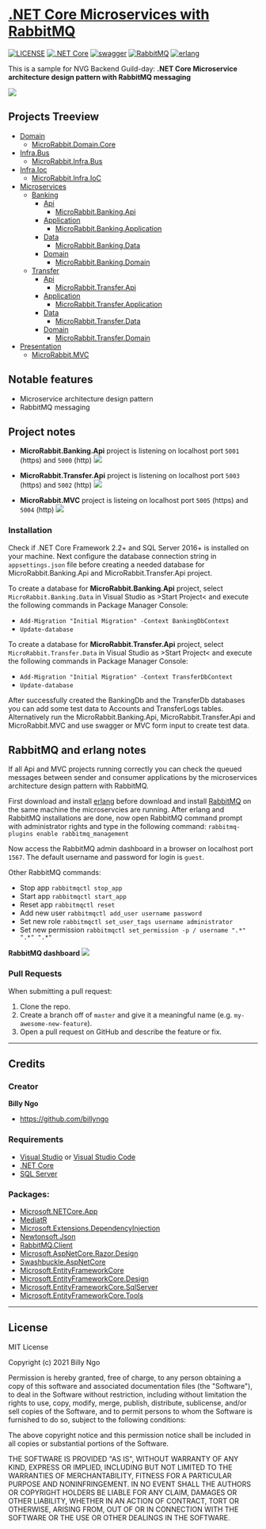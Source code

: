 # [.NET Core Microservices with RabbitMQ](https://github.com/BillyNgo/MicroRabbit)

[![LICENSE](https://img.shields.io/badge/license-MIT-lightgrey.svg)](https://raw.githubusercontent.com/dpedwards/dotnet-core-blockchain-advanced/master/LICENSE)
[![.NET Core](https://img.shields.io/badge/dotnet%20core-%3E%3D%202.2-blue.svg)](https://dotnet.microsoft.com/download)
[![swagger](https://img.shields.io/badge/swagger-lightgreen.svg)](https://rubygems.org/gems/minimal-mistakes-jekyll)
[![RabbitMQ](https://img.shields.io/badge/RabbitMQ-orange.svg)](https://www.rabbitmq.com/download.html)
[![erlang](https://img.shields.io/badge/erlang-purple.svg)](https://www.erlang.org/downloads)

This is a sample for NVG Backend Guild-day: 
**.NET Core Microservice architecture design pattern with RabbitMQ messaging**

![](imgs/.NET_Core_Microservices_(RabbitMQ_EventBus).png)

## Projects Treeview

 * [Domain](https://github.com/BillyNgo/MicroRabbit/tree/master/src/Domain)
   * [MicroRabbit.Domain.Core](https://github.com/BillyNgo/MicroRabbit/tree/master/src/Domain/MicroRabbit.Domain.Core)
 * [Infra.Bus](https://github.com/BillyNgo/MicroRabbit/tree/master/MicroRabbit/Infra.Bus)
   * [MicroRabbit.Infra.Bus](https://github.com/BillyNgo/MicroRabbit/tree/master/src/Infra.Bus/MicroRabbit.Infra.Bus)
 * [Infra.Ioc](https://github.com/BillyNgo/MicroRabbit/tree/master/MicroRabbit/Infra.Ioc)
   * [MicroRabbit.Infra.IoC](https://github.com/BillyNgo/MicroRabbit/tree/master/src/MicroRabbit.Infra.IoC)
 * [Microservices](https://github.com/BillyNgo/MicroRabbit/tree/master/src/MicroServices)
   * [Banking](https://github.com/BillyNgo/MicroRabbit/tree/master/src/MicroServices/Banking)
     * [Api](https://github.com/BillyNgo/MicroRabbit/tree/master/src/MicroServices/Banking/Api)
       * [MicroRabbit.Banking.Api](https://github.com/BillyNgo/MicroRabbit/tree/master/srcsrc/MicroServices/Banking/Api/MicroRabbit.Banking.Api)
     * [Application](https://github.com/BillyNgo/MicroRabbit/tree/master/src/MicroServices/Banking/Application)
       * [MicroRabbit.Banking.Application](https://github.com/BillyNgo/MicroRabbit/tree/master/src/Microservices/Banking/Application/MicroRabbit.Banking.Application)
     * [Data](https://github.com/BillyNgo/MicroRabbit/tree/master/src/MicroServices/Banking/Data)
       * [MicroRabbit.Banking.Data](https://github.com/BillyNgo/MicroRabbit/tree/master/src/MicroServices/Banking/Data/MicroRabbit.Banking.Data)
     * [Domain](https://github.com/BillyNgo/MicroRabbit/tree/master/src/MicroServices/Banking/Domain)
       * [MicroRabbit.Banking.Domain](https://github.com/BillyNgo/MicroRabbit/tree/master/src/MicroServices/Banking/Domain/MicroRabbit.Banking.Domain)
   * [Transfer](https://github.com/BillyNgo/MicroRabbit/tree/master/src/MicroServices/Transfer)
     * [Api](https://github.com/BillyNgo/MicroRabbit/tree/master/src/MicroServices/Transfer/Api)
       * [MicroRabbit.Transfer.Api](https://github.com/BillyNgo/MicroRabbit/tree/master/src/MicroServices/Transfer/Api/MicroRabbit.Transfer.Api)
     * [Application](https://github.com/BillyNgo/MicroRabbit/tree/master/src/MicroServices/Transfer/Application)
       * [MicroRabbit.Transfer.Application](https://github.com/BillyNgo/MicroRabbit/tree/master/src/MicroServices/Transfer/Application/MicroRabbit.Transfer.Application)
     * [Data](https://github.com/BillyNgo/MicroRabbit/tree/master/src/MicroServices/Transfer/Data)
       * [MicroRabbit.Transfer.Data](https://github.com/BillyNgo/MicroRabbit/tree/master/src/MicroServices/Transfer/Data/MicroRabbit.Transfer.Data)
     * [Domain](https://github.com/BillyNgo/MicroRabbit/tree/master/src/MicroServices/Transfer/Domain)
       * [MicroRabbit.Transfer.Domain](https://github.com/BillyNgo/MicroRabbit/tree/master/src/MicroServices/Transfer/Domain/MicroRabbit.Transfer.Domain)
 * [Presentation](https://github.com/BillyNgo/MicroRabbit/tree/master/src/Presentation)
   * [MicroRabbit.MVC](https://github.com/BillyNgo/MicroRabbit/tree/master/src/Presentation/MicroRabbit.MVC)


## Notable features

- Microservice architecture design pattern
- RabbitMQ messaging

## Project notes

- **MicroRabbit.Banking.Api** project is listening on localhost port `5001` (https) and `5000` (http)
![](imgs/Banking_Microservice_Swagger_UI.png)

- **MicroRabbit.Transfer.Api** project is listening on localhost port `5003` (https) and `5002` (http)
![](imgs/Transfer_Microservice_Swagger_UI.png)

- **MicroRabbit.MVC** project is listeing on localhost port `5005` (https) and `5004` (http)
![](imgs/Banking_Microservice_MVC.png)

### Installation

Check if .NET Core Framework 2.2+ and SQL Server 2016+ is installed on your machine. Next configure the database connection string in `appsettings.json` file before creating a needed database for MicroRabbit.Banking.Api and MicroRabbit.Transfer.Api project. 

To create a database for **MicroRabbit.Banking.Api** project, select `MicroRabbit.Banking.Data` in Visual Studio as >Start Project< and execute the following commands in Package Manager Console:
- `Add-Migration "Initial Migration" -Context BankingDbContext`
- `Update-database`

To create a database for **MicroRabbit.Transfer.Api** project, select `MicroRabbit.Transfer.Data` in Visual Studio as >Start Project< and execute the following commands in Package Manager Console:
- `Add-Migration "Initial Migration" -Context TransferDbContext`
- `Update-database`

After successfully created the BankingDb and the TransferDb databases you can add some test data to Accounts and TransferLogs tables. Alternatively run the MicroRabbit.Banking.Api, MicroRabbit.Transfer.Api and MicroRabbit.MVC and use swagger or MVC form input to create test data. 

## RabbitMQ and erlang notes

If all Api and MVC projects running correctly you can check the queued messages between sender and consumer applications by the microservices architecture design pattern with RabbitMQ.

First download and install [erlang](https://www.erlang.org/downloads) before download and install [RabbitMQ](https://www.rabbitmq.com/download.html) on the same machine the microservcies are running. After erlang and RabbitMQ installations are done, now open RabbitMQ command prompt with administrator rights and type in the following command:
`rabbitmq-plugins enable rabbitmq_management`

Now access the RabbitMQ admin dashboard in a browser on localhost port `1567`. The default username and password for login is `guest`.

Other RabbitMQ commands:
- Stop app `rabbitmqctl stop_app` 
- Start app `rabbitmqctl start_app`
- Reset app  `rabbitmqctl reset`
- Add new user `rabbitmqctl add_user username password`
- Set new role `rabbitmqctl set_user_tags username administrator`
- Set new permission `rabbitmqctl set_permission -p / username ".*" ".*" ".*"`

**RabbitMQ dashboard**
![](imgs/Overview_RabbitMQ%20Management.png)

### Pull Requests

When submitting a pull request:

1. Clone the repo.
2. Create a branch off of `master` and give it a meaningful name (e.g. `my-awesome-new-feature`).
3. Open a pull request on GitHub and describe the feature or fix.

---

## Credits

### Creator

**Billy Ngo**

- <https://github.com/billyngo>

### Requirements

- [Visual Studio](https://visualstudio.microsoft.com/de/vs/) or [Visual Studio Code](https://code.visualstudio.com/)
- [.NET Core](https://dotnet.microsoft.com/download)
- [SQL Server](https://www.microsoft.com/de-de/sql-server/sql-server-downloads)

### Packages:

- [Microsoft.NETCore.App](https://dotnet.microsoft.com/)
- [MediatR](https://github.com/jbogard/MediatR)
- [Microsoft.Extensions.DependencyInjection](https://dotnet.microsoft.com/apps/aspnet)
- [Newtonsoft.Json](https://www.newtonsoft.com/json)
- [RabbitMQ.Client](https://www.rabbitmq.com/dotnet.html)
- [Microsoft.AspNetCore.Razor.Design](https://dotnet.microsoft.com/apps/aspnet)
- [Swashbuckle.AspNetCore](https://github.com/domaindrivendev/Swashbuckle.AspNetCore)
- [Microsoft.EntityFrameworkCore](https://docs.microsoft.com/de-de/ef/core/)
- [Microsoft.EntityFrameworkCore.Design](https://docs.microsoft.com/de-de/ef/core/)
- [Microsoft.EntityFrameworkCore.SqlServer](https://docs.microsoft.com/de-de/ef/core/)
- [Microsoft.EntityFrameworkCore.Tools](https://docs.microsoft.com/de-de/ef/core/)

---

## License

MIT License

Copyright (c) 2021 Billy Ngo

Permission is hereby granted, free of charge, to any person obtaining a copy
of this software and associated documentation files (the "Software"), to deal
in the Software without restriction, including without limitation the rights
to use, copy, modify, merge, publish, distribute, sublicense, and/or sell
copies of the Software, and to permit persons to whom the Software is
furnished to do so, subject to the following conditions:

The above copyright notice and this permission notice shall be included in all
copies or substantial portions of the Software.

THE SOFTWARE IS PROVIDED "AS IS", WITHOUT WARRANTY OF ANY KIND, EXPRESS OR
IMPLIED, INCLUDING BUT NOT LIMITED TO THE WARRANTIES OF MERCHANTABILITY,
FITNESS FOR A PARTICULAR PURPOSE AND NONINFRINGEMENT. IN NO EVENT SHALL THE
AUTHORS OR COPYRIGHT HOLDERS BE LIABLE FOR ANY CLAIM, DAMAGES OR OTHER
LIABILITY, WHETHER IN AN ACTION OF CONTRACT, TORT OR OTHERWISE, ARISING FROM,
OUT OF OR IN CONNECTION WITH THE SOFTWARE OR THE USE OR OTHER DEALINGS IN THE
SOFTWARE.

